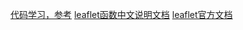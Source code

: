 ﻿[代码学习，参考](https://github.com/sailor103/leafletjs)
[leaflet函数中文说明文档](https://www.cnblogs.com/shitao/p/3566598.html#map-locate-options)
[leaflet官方文档](https://leafletjs.com/reference-1.3.4.html)